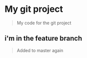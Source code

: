 # My git project


> My code for the git project

## i'm in the feature branch 


> Added to master again

